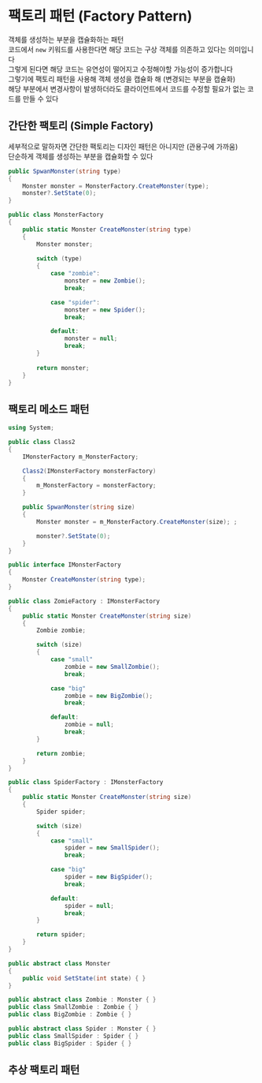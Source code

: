 # 팩토리 패턴 (Factory Pattern)
객체를 생성하는 부분을 캡슐화하는 패턴  
코드에서 `new` 키워드를 사용한다면 해당 코드는 구상 객체를 의존하고 있다는 의미입니다  
그렇게 된다면 해당 코드는 유연성이 떨어지고 수정해야할 가능성이 증가합니다  
그렇기에 팩토리 패턴을 사용해 객체 생성을 캡슐화 해 (변경되는 부분을 캡슐화)  
해당 부분에서 변경사항이 발생하더라도 클라이언트에서 코드를 수정할 필요가 없는 코드를 만들 수 있다

## 간단한 팩토리 (Simple Factory)
세부적으로 말하자면 간단한 팩토리는 디자인 패턴은 아니지만 (관용구에 가까움)  
단순하게 객체를 생성하는 부분을 캡슐화할 수 있다  
``` C#
public SpwanMonster(string type)
{
    Monster monster = MonsterFactory.CreateMonster(type);
    monster?.SetState(0);
}
```
``` C#
public class MonsterFactory
{
    public static Monster CreateMonster(string type)
    {
        Monster monster;
        
        switch (type)
        {
            case "zombie":
                monster = new Zombie();
                break;

            case "spider":
                monster = new Spider();
                break;

            default:
                monster = null;
                break;
        }
        
        return monster;
    }
}
```

## 팩토리 메소드 패턴
``` C#
using System;

public class Class2
{
    IMonsterFactory m_MonsterFactory;

    Class2(IMonsterFactory monsterFactory)
    {
        m_MonsterFactory = monsterFactory;
    }

    public SpwanMonster(string size)
    {
        Monster monster = m_MonsterFactory.CreateMonster(size); ;

        monster?.SetState(0);
    }
}

public interface IMonsterFactory
{
    Monster CreateMonster(string type);
}

public class ZomieFactory : IMonsterFactory
{
    public static Monster CreateMonster(string size)
    {
        Zombie zombie;

        switch (size)
        {
            case "small"
                zombie = new SmallZombie();
                break;

            case "big"
                zombie = new BigZombie();
                break;

            default:
                zombie = null;
                break;
        }

        return zombie;
    }
}

public class SpiderFactory : IMonsterFactory
{
    public static Monster CreateMonster(string size)
    {
        Spider spider;

        switch (size)
        {
            case "small"
                spider = new SmallSpider();
                break;

            case "big"
                spider = new BigSpider();
                break;

            default:
                spider = null;
                break;
        }

        return spider;
    }
}

public abstract class Monster
{
    public void SetState(int state) { }
}

public abstract class Zombie : Monster { }
public class SmallZombie : Zombie { }
public class BigZombie : Zombie { }

public abstract class Spider : Monster { }
public class SmallSpider : Spider { }
public class BigSpider : Spider { }
```

## 추상 팩토리 패턴

